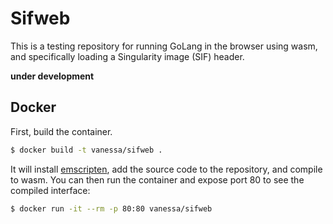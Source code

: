 # Sifweb

This is a testing repository for running GoLang in the browser using wasm,
and specifically loading a Singularity image (SIF) header.

**under development**

## Docker

First, build the container. 

```bash
$ docker build -t vanessa/sifweb .
```

It will install [emscripten](https://emscripten.org/docs/getting_started/FAQ.html),
add the source code to the repository, and compile to wasm. You can then
run the container and expose port 80 to see the compiled interface:

```bash
$ docker run -it --rm -p 80:80 vanessa/sifweb 
``` 
